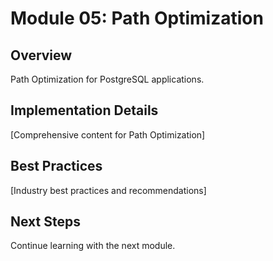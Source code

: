 # Module 05: Path Optimization

## Overview
Path Optimization for PostgreSQL applications.

## Implementation Details
[Comprehensive content for Path Optimization]

## Best Practices
[Industry best practices and recommendations]

## Next Steps
Continue learning with the next module.
